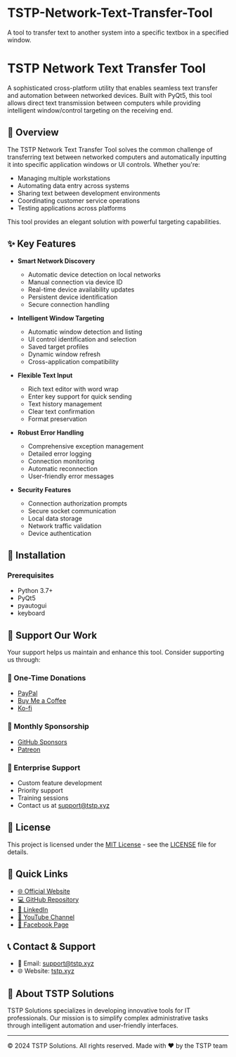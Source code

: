 # TSTP-Network-Text-Transfer-Tool
 A tool to transfer text to another system into a specific textbox in a specified window.
# TSTP Network Text Transfer Tool

A sophisticated cross-platform utility that enables seamless text transfer and automation between networked devices. Built with PyQt5, this tool allows direct text transmission between computers while providing intelligent window/control targeting on the receiving end.

## 🎯 Overview

The TSTP Network Text Transfer Tool solves the common challenge of transferring text between networked computers and automatically inputting it into specific application windows or UI controls. Whether you're:

- Managing multiple workstations
- Automating data entry across systems
- Sharing text between development environments
- Coordinating customer service operations
- Testing applications across platforms

This tool provides an elegant solution with powerful targeting capabilities.

## ✨ Key Features

- **Smart Network Discovery**
  - Automatic device detection on local networks
  - Manual connection via device ID
  - Real-time device availability updates
  - Persistent device identification
  - Secure connection handling

- **Intelligent Window Targeting**
  - Automatic window detection and listing
  - UI control identification and selection
  - Saved target profiles
  - Dynamic window refresh
  - Cross-application compatibility

- **Flexible Text Input**
  - Rich text editor with word wrap
  - Enter key support for quick sending
  - Text history management
  - Clear text confirmation
  - Format preservation

- **Robust Error Handling**
  - Comprehensive exception management
  - Detailed error logging
  - Connection monitoring
  - Automatic reconnection
  - User-friendly error messages

- **Security Features**
  - Connection authorization prompts
  - Secure socket communication
  - Local data storage
  - Network traffic validation
  - Device authentication

## 🚀 Installation

### Prerequisites
- Python 3.7+
- PyQt5
- pyautogui
- keyboard

## 💝 Support Our Work

Your support helps us maintain and enhance this tool. Consider supporting us through:

### 🎁 One-Time Donations
- [PayPal](https://www.paypal.com/donate/?hosted_button_id=RAAYNUTMHPQQN)
- [Buy Me a Coffee](https://buymeacoffee.com/thesolutionstoproblems)
- [Ko-fi](https://ko-fi.com/thesolutionstoproblems)

### 🌟 Monthly Sponsorship
- [GitHub Sponsors](https://github.com/sponsors/TSTP-Enterprises)
- [Patreon](https://www.patreon.com/tstp)

### 💎 Enterprise Support
- Custom feature development
- Priority support
- Training sessions
- Contact us at support@tstp.xyz

## 📜 License

This project is licensed under the [MIT License](https://opensource.org/licenses/MIT) - see the [LICENSE](LICENSE) file for details.

## 🔗 Quick Links

- [🌐 Official Website](https://tstp.xyz/)
- [💻 GitHub Repository](https://github.com/TSTP-Enterprises/TSTP-Network-Text-Transfer-Tool)
- [👥 LinkedIn](https://www.linkedin.com/company/thesolutions-toproblems)
- [🎥 YouTube Channel](https://www.youtube.com/@yourpststudios)
- [📱 Facebook Page](https://www.facebook.com/profile.php?id=61557162643039)

## 📞 Contact & Support

- 📧 Email: support@tstp.xyz
- 🌐 Website: [tstp.xyz](https://tstp.xyz)

## 🏢 About TSTP Solutions

TSTP Solutions specializes in developing innovative tools for IT professionals. Our mission is to simplify complex administrative tasks through intelligent automation and user-friendly interfaces.

---
© 2024 TSTP Solutions. All rights reserved.
Made with ❤️ by the TSTP team
